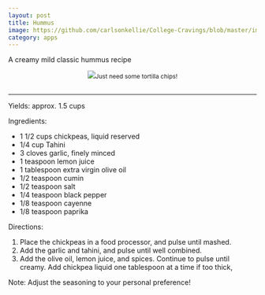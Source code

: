 ```yaml
---
layout: post
title: Hummus
image: https://github.com/carlsonkellie/College-Cravings/blob/master/images/guacamole.jpg?raw=true
category: apps
---
```


A creamy mild classic hummus recipe

<p style="float:center; font-size: 9pt; text-align: center; width: 50%; margin-left: 25%; margin-bottom: 0.5em;"><img src="https://github.com/carlsonkellie/College-Cravings/blob/master/images/guacamole.jpg?raw=true">Just need some tortilla chips!<br><br></p>

<hr>


Yields: approx. 1.5 cups

Ingredients:
* 1 1/2 cups chickpeas, liquid reserved
* 1/4 cup Tahini
* 3 cloves garlic, finely minced
* 1 teaspoon lemon juice
* 1 tablespoon extra virgin olive oil
* 1/2 teaspoon cumin
* 1/2 teaspoon salt
* 1/4 teaspoon black pepper
* 1/8 teaspoon cayenne
* 1/8 teaspoon paprika

Directions:
1. Place the chickpeas in a food processor, and pulse until mashed. 
2. Add the garlic and tahini, and pulse until well combined.
3. Add the olive oil, lemon juice, and spices. Continue to pulse until creamy. Add chickpea liquid one tablespoon at a time if too thick, 

Note: Adjust the seasoning to your personal preference!
